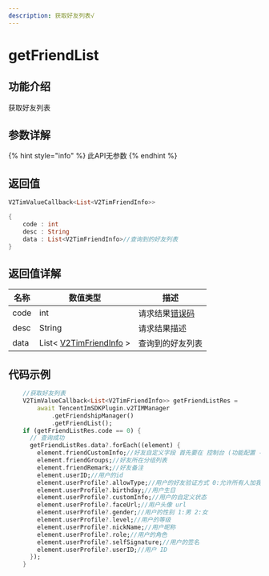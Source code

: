 ```yaml
---
description: 获取好友列表√
---
```


# getFriendList

## 功能介绍

获取好友列表

## 参数详解

{% hint style="info" %}
此API无参数
{% endhint %}

## 返回值

```dart
V2TimValueCallback<List<V2TimFriendInfo>>

{
    code : int
    desc : String
    data : List<V2TimFriendInfo>//查询到的好友列表
}
```

## 返回值详解

| 名称   | 数值类型                                                                | 描述                                                             |
| ---- | ------------------------------------------------------------------- | -------------------------------------------------------------- |
| code | int                                                                 | 请求结果[错误码](https://cloud.tencent.com/document/product/269/1671) |
| desc | String                                                              | 请求结果描述                                                         |
| data | List< [V2TimFriendInfo](../guan-jian-lei/user/v2timfriendinfo.md) > | 查询到的好友列表                                                       |

## 代码示例

```dart
    //获取好友列表
    V2TimValueCallback<List<V2TimFriendInfo>> getFriendListRes =
        await TencentImSDKPlugin.v2TIMManager
            .getFriendshipManager()
            .getFriendList();
    if (getFriendListRes.code == 0) {
      // 查询成功
      getFriendListRes.data?.forEach((element) { 
        element.friendCustomInfo;//好友自定义字段 首先要在 控制台 (功能配置 -> 好友自定义字段) 配置好友自定义字段，然后再调用接口进行设置
        element.friendGroups;//好友所在分组列表
        element.friendRemark;//好友备注
        element.userID;//用户的id
        element.userProfile?.allowType;//用户的好友验证方式 0:允许所有人加我好友 1:不允许所有人加我好友 2:加我好友需我确认
        element.userProfile?.birthday;//用户生日
        element.userProfile?.customInfo;//用户的自定义状态
        element.userProfile?.faceUrl;//用户头像 url
        element.userProfile?.gender;//用户的性别 1:男 2:女
        element.userProfile?.level;//用户的等级
        element.userProfile?.nickName;//用户昵称
        element.userProfile?.role;//用户的角色
        element.userProfile?.selfSignature;//用户的签名
        element.userProfile?.userID;//用户 ID
      });
    }
```
